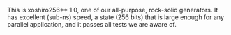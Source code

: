This is xoshiro256** 1.0, one of our all-purpose, rock-solid generators. It has excellent (sub-ns) speed, a state (256 bits) that is large enough for any parallel application, and it passes all tests we are aware of.
